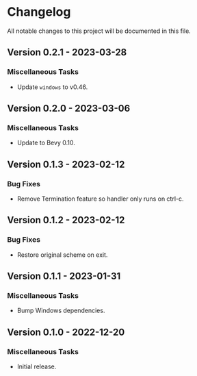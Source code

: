 # Changelog

All notable changes to this project will be documented in this file.

## Version 0.2.1 - 2023-03-28

### Miscellaneous Tasks

- Update `windows` to v0.46.

## Version 0.2.0 - 2023-03-06

### Miscellaneous Tasks

- Update to Bevy 0.10.

## Version 0.1.3 - 2023-02-12

### Bug Fixes

- Remove Termination feature so handler only runs on ctrl-c.

## Version 0.1.2 - 2023-02-12

### Bug Fixes

- Restore original scheme on exit.

## Version 0.1.1 - 2023-01-31

### Miscellaneous Tasks

- Bump Windows dependencies.

## Version 0.1.0 - 2022-12-20

### Miscellaneous Tasks

- Initial release.

<!-- generated by git-cliff -->
